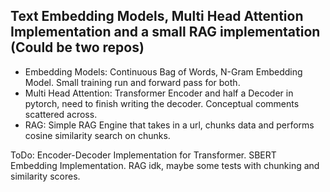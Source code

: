 ## Text Embedding Models, Multi Head Attention Implementation and a small RAG implementation (Could be two repos)

  * Embedding Models: Continuous Bag of Words, N-Gram Embedding Model. Small training run and forward pass for both.
  * Multi Head Attention: Transformer Encoder and half a Decoder in pytorch, need to finish writing the decoder. Conceptual comments scattered across.
  * RAG: Simple RAG Engine that takes in a url, chunks data and performs cosine similarity search on chunks.

ToDo: Encoder-Decoder Implementation for Transformer. SBERT Embedding Implementation. RAG idk, maybe some tests with chunking and similarity scores.

